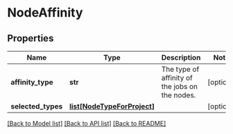 # NodeAffinity

## Properties
Name | Type | Description | Notes
------------ | ------------- | ------------- | -------------
**affinity_type** | **str** | The type of affinity of the jobs on the nodes. | [optional] 
**selected_types** | [**list[NodeTypeForProject]**](NodeTypeForProject.md) |  | [optional] 

[[Back to Model list]](../README.md#documentation-for-models) [[Back to API list]](../README.md#documentation-for-api-endpoints) [[Back to README]](../README.md)

